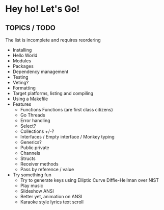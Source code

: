 # Hey ho! Let's Go!

## TOPICS / TODO

The list is incomplete and requires reordering

- Installing
- Hello World
- Modules
- Packages
- Dependency management
- Testing
- Veting?
- Formatting
- Target platforms, listing and compiling
- Using a Makefile
- Features
  - Functions Functions (are first class citizens)
  - Go Threads
  - Error handling
  - Select?
  - Collections +/-?
  - Interfaces / Empty interface / Monkey typing
  - Generics?
  - Public private
  - Channels
  - Structs
  - Receiver methods
  - Pass by reference / value
- Try something fun
  - Try to generate keys using Elliptic Curve Diffie-Hellman over NIST
  - Play music
  - Slideshow ANSI
  - Better yet, animation on ANSI
  - Karaoke style lyrics text scroll
